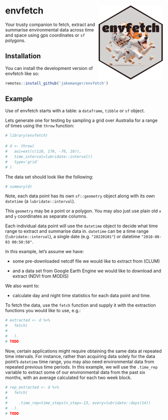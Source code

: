 
<!-- README.md is generated from README.Rmd. Please edit that file -->

# envfetch <a href="https://github.com/jakemanger/envfetch"><img src="man/figures/logo.png" align="right" height="238"/></a>

<!-- badges: start -->
<!-- badges: end -->

Your trusty companion to fetch, extract and summarise environmental data
across time and space using gps coordinates or `sf` polygons.

## Installation

You can install the development version of envfetch like so:

``` r
remotes::install_github('jakemanger/envfetch')
```

## Example

Use of envfetch starts with a table: a `dataframe`, `tibble` or `sf`
object.

Lets generate one for testing by sampling a grid over Australia for a
range of times using the `throw` function:

``` r
# library(envfetch)

# d <- throw(
#   aoi=ext(c(110, 170, -70, 10)),
#   time_interval=lubridate::interval()
#   type='grid'
# )
```

The data set should look like the following:

``` r
# summary(d)
```

Note, each data point has its own `sf::geometry` object along with its
own `datetime` (a `lubridate::interval`).

This `geometry` may be a point or a polygon. You may also just use plain
old `x` and `y` coordinates as separate columns.

Each individual data point will use the `datetime` object to decide what
time range to extract and summarise data in. `datetime` can be a time
range (`lubridate::interval`), a single date (e.g. `"20220101"`) or
datetime `"2010-08-03 00:50:50"`.

In this example, let’s assume we have:

-   some pre-downloaded netcdf file we would like to extract from (CLUM)

-   and a data set from Google Earth Engine we would like to download
    and extract (NDVI from MODIS)

We also want to:

-   calculate day and night time statistics for each data point and
    time.

To fetch the data, use the `fetch` function and supply it with the
extraction functions you would like to use, e.g.:

``` r
# extracted <- d %>%
#   fetch(
#    
#   )
# TODO
```

Now, certain applications might require obtaining the same data at
repeated time intervals. For instance, rather than acquiring data solely
for the data point’s `datetime` time range, you may also need
environmental data from repeated previous time periods. In this example,
we will use the `.time_rep` variable to extract some of our
environmental data from the past six months, with an average calculated
for each two week block.

``` r
# rep_extracted <- d %>%
#   fetch(
#     
#     .time_rep=time_steps(n_step=-13, every=lubridate::days(14))
#   )
# TODO
```
